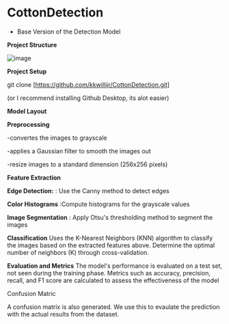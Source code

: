 # CottonDetection
- Base Version of the Detection Model

**Project Structure**

![image](https://github.com/kkwillijr/CottonDetection/assets/96938630/4cc0b4e8-528d-47f0-9bbb-bc8da313c708)

**Project Setup**

git clone [https://github.com/kkwillijr/CottonDetection.git]

(or I recommend installing Github Desktop, its alot easier)

**Model Layout**

**Preprocessing**

-convertes the images to grayscale

-applies a Gaussian filter to smooth the images out

-resize images to a standard dimension (256x256 pixels)

**Feature Extraction**

**Edge Detection:** : Use the Canny method to detect edges

**Color Histograms** :Compute histograms for the grayscale values

**Image Segmentation** : Apply Otsu's thresholding method to segment the images

**Classification**
Uses the K-Nearest Neighbors (KNN) algorithm to classify the images based on the extracted features above.
Determine the optimal number of neighbors (K) through cross-validation.

**Evaluation and Metrics**
The model's performance is evaluated on a test set, not seen during the training phase.
Metrics such as accuracy, precision, recall, and F1 score are calculated to assess the effectiveness of the model

Confusion Matric

A confusion matrix is also generated. We use this to evaulate the prediction with the actual results from the dataset.
 
